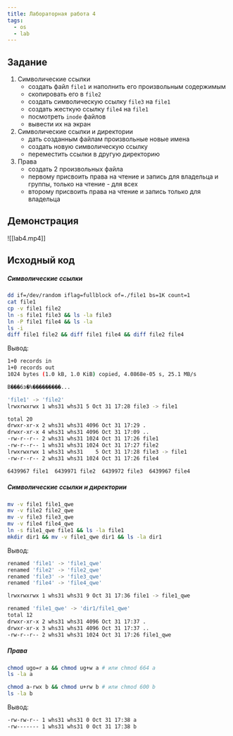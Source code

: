 ```yaml
---
title: Лабораторная работа 4
tags:
  - os
  - lab
---
```

## Задание
1.  Символические ссылки
	- создать файл `file1` и наполнить его произвольным содержимым
	- скопировать его в `file2`
	- создать символическую ссылку `file3` на `file1`
	- создать жесткую ссылку `file4` на `file1`
	- посмотреть `inode` файлов
	- вывести их на экран
2. Символические ссылки и директории
	- дать созданным файлам произвольные новые имена
	- создать новую символическую ссылку
	- переместить ссылки в другую директорию
3. Права
	- создать 2 произвольных файла
	- первому присвоить права на чтение и запись для владельца и группы, только на чтение - для всех
	- второму присвоить права на чтение и запись только для владельца

## Демонстрация
![[lab4.mp4]]

## Исходный код
##### Символические ссылки
```sh
dd if=/dev/random iflag=fullblock of=./file1 bs=1K count=1 
cat file1
cp -v file1 file2 
ln -s file1 file3 && ls -la file3  
ln -P file1 file4 && ls -la 
ls -i 
diff file1 file2 && diff file1 file4 && diff file2 file4
```

Вывод:
```sh
1+0 records in
1+0 records out
1024 bytes (1.0 kB, 1.0 KiB) copied, 4.0868e-05 s, 25.1 MB/s

B���6з�%���������...

'file1' -> 'file2'
lrwxrwxrwx 1 whs31 whs31 5 Oct 31 17:28 file3 -> file1

total 20
drwxr-xr-x 2 whs31 whs31 4096 Oct 31 17:29 .
drwxr-xr-x 4 whs31 whs31 4096 Oct 31 17:09 ..
-rw-r--r-- 2 whs31 whs31 1024 Oct 31 17:26 file1
-rw-r--r-- 1 whs31 whs31 1024 Oct 31 17:27 file2
lrwxrwxrwx 1 whs31 whs31    5 Oct 31 17:28 file3 -> file1
-rw-r--r-- 2 whs31 whs31 1024 Oct 31 17:26 file4

6439967 file1  6439971 file2  6439972 file3  6439967 file4
```

##### Символические ссылки и директории
```sh
mv -v file1 file1_qwe
mv -v file2 file2_qwe
mv -v file3 file3_qwe
mv -v file4 file4_qwe
ln -s file1_qwe file1 && ls -la file1
mkdir dir1 && mv -v file1_qwe dir1 && ls -la dir1
```

Вывод:
```sh
renamed 'file1' -> 'file1_qwe'
renamed 'file2' -> 'file2_qwe'
renamed 'file3' -> 'file3_qwe'
renamed 'file4' -> 'file4_qwe'

lrwxrwxrwx 1 whs31 whs31 9 Oct 31 17:36 file1 -> file1_qwe

renamed 'file1_qwe' -> 'dir1/file1_qwe'
total 12
drwxr-xr-x 2 whs31 whs31 4096 Oct 31 17:37 .
drwxr-xr-x 3 whs31 whs31 4096 Oct 31 17:37 ..
-rw-r--r-- 2 whs31 whs31 1024 Oct 31 17:26 file1_qwe
```

##### Права
```sh
chmod ugo=r a && chmod ug+w a # или chmod 664 a 
ls -la a

chmod a-rwx b && chmod u+rw b # или chmod 600 b
ls -la b
```

Вывод:
```sh
-rw-rw-r-- 1 whs31 whs31 0 Oct 31 17:38 a
-rw------- 1 whs31 whs31 0 Oct 31 17:38 b
```
